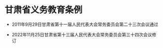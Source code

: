 # 甘肃省义务教育条例

- 2011年9月29日甘肃省第十一届人民代表大会常务委员会第二十三次会议通过

- 2022年11月25日甘肃省第十三届人民代表大会常务委员会第三十四次会议修订

<!-- INFO END -->
